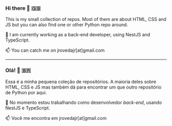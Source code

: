 ### Hi there 👋 🇬🇧

This is my small collection of repos. Most of them are about HTML, CSS and JS but you can also find one or other Python repo around.

🔭 I am currently working as a back-end developer, using NestJS and TypeScript.

📫 You can catch me on jrovedajr\[at\]gmail.com

--------

### Olá! 👋 🇧🇷

Essa é a minha pequena coleção de repositórios. A maioria deles sobre HTML, CSS e JS mas também dá para encontrar um que outro repositório de Python por aqui.

🔭 No momento estou trabalhando como desenvolvedor *back-end*, usando NestJS e TypeScript.

📫 Você me encontra em jrovedajr\[at\]gmail.com


<!--
**rovedajr/rovedajr** is a ✨ _special_ ✨ repository because its `README.md` (this file) appears on your GitHub profile.

Here are some ideas to get you started:

- 🔭 I’m currently working on ...
- 🌱 I’m currently learning ...
- 👯 I’m looking to collaborate on ...
- 🤔 I’m looking for help with ...
- 💬 Ask me about ...
- 📫 How to reach me: ...
- 😄 Pronouns: ...
- ⚡ Fun fact: ...
-->
